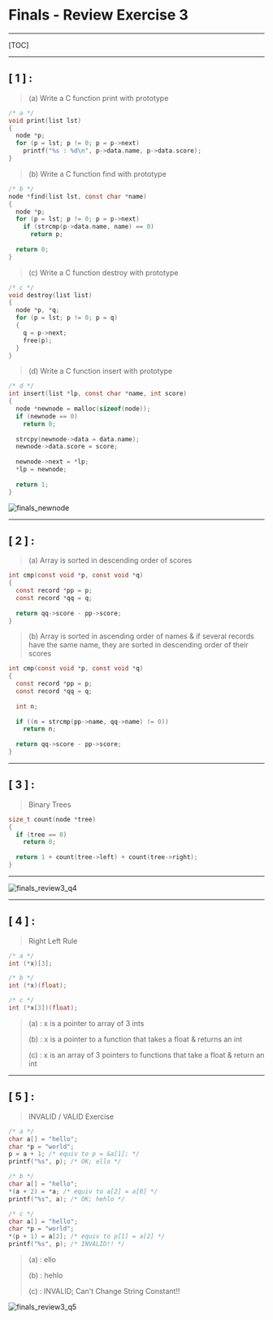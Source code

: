 # Finals - Review Exercise 3

----



[TOC]



---



## [ 1 ] :

> (a) Write a C function print with prototype

```c
/* a */
void print(list lst)
{
  node *p;
  for (p = lst; p != 0; p = p->next)
    printf("%s : %d\n", p->data.name, p->data.score);
}
```



> (b) Write a C function find with prototype

```c
/* b */
node *find(list lst, const char *name)
{
  node *p;
  for (p = lst; p != 0; p = p->next)
    if (strcmp(p->data.name, name) == 0)
      return p;
  
  return 0;
}
```



> (c) Write a C function destroy with prototype

```c
/* c */
void destroy(list list)
{
  node *p, *q;
  for (p = lst; p != 0; p = q)
  {
    q = p->next;
    free(p);
  }
}
```



> (d) Write a C function insert with prototype

```c
/* d */
int insert(list *lp, const char *name, int score)
{
  node *newnode = malloc(sizeof(node));
  if (newnode == 0)
    return 0;
  
  strcpy(newnode->data = data.name);
  newnode->data.score = score;
  
  newnode->next = *lp;
  *lp = newnode;
  
  return 1;
}
```



![finals_newnode](./img/finals_newnode.jpg)



---



## [ 2 ] :

> (a) Array is sorted in descending order of scores

```c
int cmp(const void *p, const void *q)
{
  const record *pp = p;
  const record *qq = q;
  
  return qq->score - pp->score;
}
```



> (b) Array is sorted in ascending order of names & if several records have the same name, they are sorted in descending order of their scores

```c
int cmp(const void *p, const void *q)
{
  const record *pp = p;
  const record *qq = q;
  
  int n;
  
  if ((n = strcmp(pp->name, qq->name) != 0))
    return n;
  
  return qq->score - pp->score;
}
```



---



## [ 3 ] :

> Binary Trees

```c
size_t count(node *tree)
{
  if (tree == 0)
    return 0;
  
  return 1 + count(tree->left) + count(tree->right);
}
```



----



![finals_review3_q4](./img/finals_review3_q4.jpg)



---



## [ 4 ] :

> Right Left Rule

```C
/* a */
int (*x)[3];

/* b */
int (*x)(float);

/* c */
int (*x[3])(float);
```

> (a) : x is a pointer to array of 3 ints
>
> (b) : x is a pointer to a function that takes a float & returns an int
>
> (c) : x is an array of 3 pointers to functions that take a float & return an int



---



## [ 5 ] :

> INVALID / VALID Exercise

```c
/* a */
char a[] = "hello";
char *p = "world";
p = a + 1; /* equiv to p = &a[1]; */
printf("%s", p); /* OK; ello */

/* b */
char a[] = "hello";
*(a + 2) = *a; /* equiv to a[2] = a[0] */
printf("%s", a); /* OK; hehlo */

/* c */
char a[] = "hello";
char *p = "world";
*(p + 1) = a[2]; /* equiv to p[1] = a[2] */
printf("%s", p); /* INVALID!! */
```

> (a) : ello
>
> (b) : hehlo
>
> (c) : INVALID; Can't Change String Constant!!



![finals_review3_q5](./img/finals_review3_q5.jpg)

